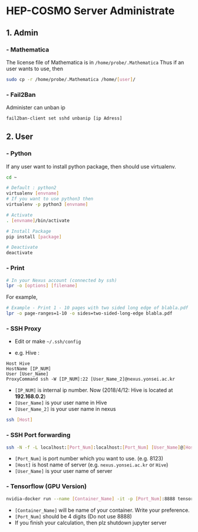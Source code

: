 # HEP-COSMO Server Administrate

## 1. Admin
### - Mathematica

The license file of Mathematica is in `/home/probe/.Mathematica`
Thus if an user wants to use, then
```bash
sudo cp -r /home/probe/.Mathematica /home/[user]/
```

### - Fail2Ban

Administer can unban ip
```bash
fail2ban-client set sshd unbanip [ip Adress]
```

## 2. User
### - Python
If any user want to install python package, then should use virtualenv.

```bash
cd ~

# Default : python2
virtualenv [envname]
# If you want to use python3 then
virtualenv -p python3 [envname]

# Activate
. [envname]/bin/activate

# Install Package
pip install [package]

# Deactivate
deactivate
```

### - Print

```bash
# In your Nexus account (connected by ssh)
lpr -o [options] [filename]
```

For example,

```bash
# Example - Print 1 - 10 pages with two sided long edge of blabla.pdf
lpr -o page-ranges=1-10 -o sides=two-sided-long-edge blabla.pdf
```

### - SSH Proxy

* Edit or make `~/.ssh/config`

* e.g. Hive :

```config
Host Hive
HostName [IP_NUM]
User [User_Name]
ProxyCommand ssh -W [IP_NUM]:22 [User_Name_2]@nexus.yonsei.ac.kr
```

* `[IP_NUM]` is internal ip number. Now (2018/4/12: Hive is located at **192.168.0.2**)
* `[User_Name]` is your user name in Hive
* `[User_Name_2]` is your user name in nexus

```sh
ssh [Host]
```

### - SSH Port forwarding

```sh
ssh -N -f -L localhost:[Port_Num]:localhost:[Port_Num] [User_Name]@[Host]
```

* `[Port_Num]` is port number which you want to use. (e.g. 8123)
* `[Host]` is host name of server (e.g. `nexus.yonsei.ac.kr` or `Hive`)
* `[User_Name]` is your user name of server

### - Tensorflow (GPU Version)

```sh
nvidia-docker run --name [Container_Name] -it -p [Port_Num]:8888 tensorflow/tensorflow:latest-gpu
```

* `[Container_Name]` will be name of your container. Write your preference.
* `[Port_Num]` should be 4 digits (Do not use 8888)
* If you finish your calculation, then plz shutdown jupyter server
